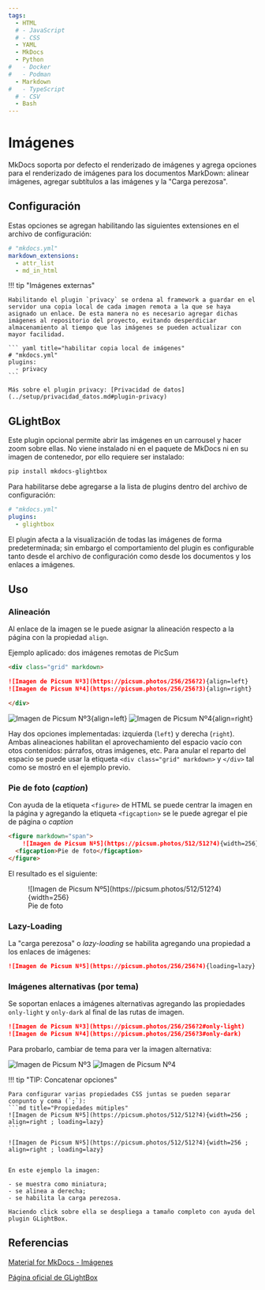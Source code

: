 ```yaml
---
tags:
  - HTML
  # - JavaScript
  # - CSS
  - YAML
  - MkDocs
  - Python
#   - Docker
#   - Podman
  - Markdown
#   - TypeScript
  # - CSV
  - Bash
---
```



# Imágenes


MkDocs soporta por defecto el renderizado de imágenes y agrega opciones para el renderizado de imágenes para los documentos MarkDown: alinear imágenes, agregar subtítulos a las imágenes y la "Carga perezosa".


## Configuración

Estas opciones se agregan habilitando las siguientes extensiones en el archivo de configuración:


``` yaml title="habilitar extras para imágenes"        
# "mkdocs.yml"
markdown_extensions:
  - attr_list
  - md_in_html
```

!!! tip "Imágenes externas"

    Habilitando el plugin `privacy` se ordena al framework a guardar en el servidor una copia local de cada imagen remota a la que se haya asignado un enlace. De esta manera no es necesario agregar dichas imágenes al repositorio del proyecto, evitando desperdiciar almacenamiento al tiempo que las imágenes se pueden actualizar con mayor facilidad.

    ``` yaml title="habilitar copia local de imágenes"        
    # "mkdocs.yml"
    plugins:
      - privacy
    ```

    Más sobre el plugin privacy: [Privacidad de datos](../setup/privacidad_datos.md#plugin-privacy)  



## GLightBox

Este plugin opcional permite abrir las imágenes en un carrousel y hacer zoom sobre ellas. No viene instalado ni en el paquete de MkDocs ni en su imagen de contenedor, por ello requiere ser instalado:

```bash title="GLightBox - Instalación "
pip install mkdocs-glightbox
```

Para habilitarse debe agregarse a la lista de plugins dentro del archivo de configuración:

``` yaml title="GLightBox - Habilitación"        
# "mkdocs.yml"
plugins:
  - glightbox
```


El plugin afecta a la visualización de todas las imágenes de forma predeterminada; sin embargo el comportamiento del plugin es configurable tanto desde el archivo de configuración como desde los documentos y los enlaces a imágenes.






## Uso

### Alineación


Al enlace de la imagen se le puede asignar la alineación respecto a la página con la propiedad `align`.

Ejemplo aplicado: dos imágenes remotas de PicSum


```md title="Imágenes con alineación" hl_lines="3 4"
<div class="grid" markdown>

![Imagen de Picsum Nº3](https://picsum.photos/256/256?2){align=left}
![Imagen de Picsum Nº4](https://picsum.photos/256/256?3){align=right}   

</div>
```



<div class="grid" markdown>

![Imagen de Picsum Nº3](https://picsum.photos/256/256?2){align=left}
![Imagen de Picsum Nº4](https://picsum.photos/256/256?3){align=right}

</div>


Hay dos opciones implementadas: izquierda (`left`) y  derecha (`right`). Ambas alineaciones  habilitan el aprovechamiento del espacio vacío con otos contenidos: párrafos, otras imágenes, etc. Para anular el reparto del espacio se puede usar la etiqueta `<div class="grid" markdown>` y `</div>` tal como se mostró en el ejemplo previo.



### Pie de foto (*caption*)


Con ayuda de la etiqueta `<figure>` de HTML se puede centrar la imagen en la página y agregando la etiqueta `<figcaption>` se le puede agregar el pie de página o *caption*

```md title="Imágenes con alineación" 
<figure markdown="span">
    ![Imagen de Picsum Nº5](https://picsum.photos/512/512?4){width=256}
  <figcaption>Pie de foto</figcaption>
</figure>
```

El resultado es el siguiente:

<figure markdown="span">
    ![Imagen de Picsum Nº5](https://picsum.photos/512/512?4){width=256}
  <figcaption>Pie de foto</figcaption>
</figure>




### Lazy-Loading

La "carga perezosa" o *lazy-loading* se habilita agregando una propiedad a los enlaces de imágenes:

```md title="Imágenes con carga perezosa" 
![Imagen de Picsum Nº5](https://picsum.photos/256/256?4){loading=lazy}
``` 



### Imágenes alternativas (por tema)

Se soportan enlaces a imágenes alternativas agregando las propiedades `only-light` y `only-dark` al final de las rutas de imagen.

```md title="Imágenes alternativas" 
![Imagen de Picsum Nº3](https://picsum.photos/256/256?2#only-light)
![Imagen de Picsum Nº4](https://picsum.photos/256/256?3#only-dark)  
``` 

Para probarlo, cambiar de tema para ver la imagen alternativa:

![Imagen de Picsum Nº3](https://picsum.photos/256/256?2#only-light)
![Imagen de Picsum Nº4](https://picsum.photos/256/256?3#only-dark)



!!! tip "TIP: Concatenar opciones"

    Para configurar varias propiedades CSS juntas se pueden separar conpunto y coma (`;`):
    ```md title="Propiedades mútiples" 
    ![Imagen de Picsum Nº5](https://picsum.photos/512/512?4){width=256 ; align=right ; loading=lazy}
    ``` 

    ![Imagen de Picsum Nº5](https://picsum.photos/512/512?4){width=256 ; align=right ; loading=lazy}


    En este ejemplo la imagen:

    - se muestra como miniatura;
    - se alinea a derecha;
    - se habilita la carga perezosa.
    
    Haciendo click sobre ella se despliega a tamaño completo con ayuda del plugin GLightBox.


## Referencias

[Material for MkDocs - Imágenes](https://squidfunk.github.io/mkdocs-material/reference/images/)

[Página oficial de GLightBox](https://blueswen.github.io/mkdocs-glightbox/)
